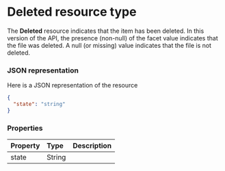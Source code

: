 # Deleted resource type

The **Deleted** resource indicates that the item has been deleted. In this version
of the API, the presence (non-null) of the facet value indicates that the file was
deleted. A null (or missing) value indicates that the file is not deleted.

### JSON representation

Here is a JSON representation of the resource

<!-- {
  "blockType": "resource",
  "optionalProperties": [
	"state"
  ],
  "@odata.type": "microsoft.graph.deleted"
}-->
```json
{
  "state": "string"
}

```
### Properties
| Property	   | Type	|Description|
|:---------------|:--------|:----------|
|state|String||

<!-- uuid: 8fcb5dbc-d5aa-4681-8e31-b001d5168d79
2015-10-25 14:57:30 UTC -->
<!-- {
  "type": "#page.annotation",
  "description": "deleted resource",
  "keywords": "",
  "section": "documentation",
  "tocPath": ""
}-->
